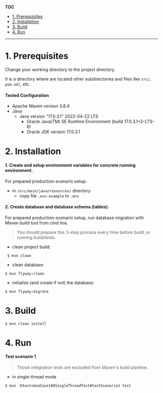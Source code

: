 <!-- TOC -->
**TOC**

* [1. Prerequisites](#1-prerequisites)
* [2. Installation](#2-installation)
* [3. Build](#3-build)
* [4. Run](#4-run)
---
<!-- TOC -->

# 1. Prerequisites

Change your working directory to the project directory.

It is a directory where are located other subdirectories and files like `src/`, `pom.xml`, etc.

#### Tested Configuration

* Apache Maven version 3.8.4
* Java
  * Java version "17.0.3.1" 2022-04-22 LTS
    * Oracle Java(TM) SE Runtime Environment (build 17.0.3.1+2-LTS-6)
    * Oracle JDK version 17.0.3.1 

# 2. Installation

#### 1. Create and setup environment variables for concrete running environment.

For prepared production-scenario setup:

* in `/src/main/java/resources/` directory
    * copy file `.env-example` to `.env`

#### 2. Create database and database schema (tables).

For prepared production-scenario setup, run database migration with Maven build tool from cmd line.

> You should prepare this 3-step process every time before build, or running build/tests.

* clean project build:

` $ mvn clean`

* clean database:

`$ mvn flyway:clean`

* initialize (and create if not) the database:

`$ mvn flyway:migrate`

# 3. Build

`$ mvn clean install`

# 4. Run

#### Test scenario 1

> Those integration tests are excluded from Maven's build pipeline.

* in single-thread mode

`$ mvn -Dtest=UseCase100SingleThreadTest#testScenario1 test`
